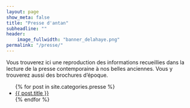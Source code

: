 ```yaml
---
layout: page
show_meta: false
title: "Presse d'antan"
subheadline: ""
header:
    image_fullwidth: "banner_delahaye.png"
permalink: "/presse/"
---
```


Vous trouverez ici une reproduction des informations recueillies dans la lecture de la presse contemporaine à nos belles anciennes. Vous y trouverez aussi des brochures d’époque.
<ul>
    {% for post in site.categories.presse %}
    <li><a href="{{ site.url }}{{ site.baseurl }}{{ post.url }}">{{ post.title }}</a></li>
    {% endfor %}
</ul>
